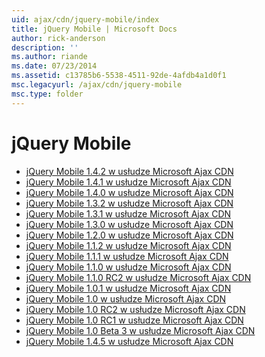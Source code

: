```yaml
---
uid: ajax/cdn/jquery-mobile/index
title: jQuery Mobile | Microsoft Docs
author: rick-anderson
description: ''
ms.author: riande
ms.date: 07/23/2014
ms.assetid: c13785b6-5538-4511-92de-4afdb4a1d0f1
msc.legacyurl: /ajax/cdn/jquery-mobile
msc.type: folder
---
```

<a name="jquery-mobile"></a>jQuery Mobile
====================
- [jQuery Mobile 1.4.2 w usłudze Microsoft Ajax CDN](cdnjquerymobile142.md)
- [jQuery Mobile 1.4.1 w usłudze Microsoft Ajax CDN](cdnjquerymobile141.md)
- [jQuery Mobile 1.4.0 w usłudze Microsoft Ajax CDN](cdnjquerymobile140.md)
- [jQuery Mobile 1.3.2 w usłudze Microsoft Ajax CDN](cdnjquerymobile132.md)
- [jQuery Mobile 1.3.1 w usłudze Microsoft Ajax CDN](cdnjquerymobile131.md)
- [jQuery Mobile 1.3.0 w usłudze Microsoft Ajax CDN](cdnjquerymobile130.md)
- [jQuery Mobile 1.2.0 w usłudze Microsoft Ajax CDN](cdnjquerymobile120.md)
- [jQuery Mobile 1.1.2 w usłudze Microsoft Ajax CDN](cdnjquerymobile112.md)
- [jQuery Mobile 1.1.1 w usłudze Microsoft Ajax CDN](cdnjquerymobile111.md)
- [jQuery Mobile 1.1.0 w usłudze Microsoft Ajax CDN](cdnjquerymobile110.md)
- [jQuery Mobile 1.1.0 RC2 w usłudze Microsoft Ajax CDN](cdnjquerymobile110rc2.md)
- [jQuery Mobile 1.0.1 w usłudze Microsoft Ajax CDN](cdnjquerymobile101.md)
- [jQuery Mobile 1.0 w usłudze Microsoft Ajax CDN](cdnjquerymobile10.md)
- [jQuery Mobile 1.0 RC2 w usłudze Microsoft Ajax CDN](cdnjquerymobile10rc2.md)
- [jQuery Mobile 1.0 RC1 w usłudze Microsoft Ajax CDN](cdnjquerymobile10rc1.md)
- [jQuery Mobile 1.0 Beta 3 w usłudze Microsoft Ajax CDN](cdnjquerymobile10b3.md)
- [jQuery Mobile 1.4.5 w usłudze Microsoft Ajax CDN](cdnjquerymobile145.md)
